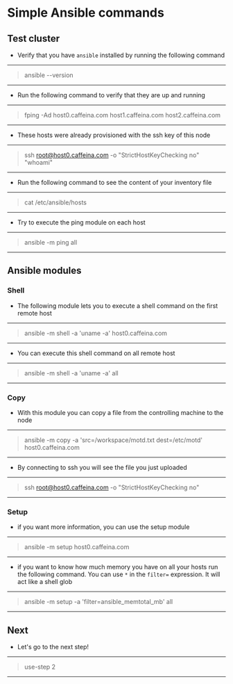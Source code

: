 # Simple Ansible commands


## Test cluster

- Verify that you have `ansible` installed by running the following command

-------

> ansible --version

-------

- Run the following command to verify that they are up and running

-------

> fping -Ad host0.caffeina.com host1.caffeina.com host2.caffeina.com

-------

- These hosts were already provisioned with the ssh key of this node

-------

> ssh root@host0.caffeina.com -o "StrictHostKeyChecking no" "whoami"

-------

- Run the following command to see the content of your inventory file

-------

> cat /etc/ansible/hosts

-------

- Try to execute the ping module on each host

-------

> ansible -m ping all

-------


## Ansible modules

### Shell

- The following module lets you to execute a shell command on the first remote host

-------

> ansible -m shell -a 'uname -a' host0.caffeina.com

-------

- You can execute this shell command on all remote host

-------

> ansible -m shell -a 'uname -a' all

-------

### Copy

- With this module you can copy a file from the controlling machine to the node

-------

> ansible -m copy -a 'src=/workspace/motd.txt dest=/etc/motd' host0.caffeina.com

-------

- By connecting to ssh you will see the file you just uploaded

-------

> ssh root@host0.caffeina.com -o "StrictHostKeyChecking no"

-------

### Setup

- if you want more information, you can use the setup module

-------

> ansible -m setup host0.caffeina.com

-------

- if you want to know how much memory you have on all your hosts run the following command. You can use `*` in the `filter=` expression. It will act like a shell glob

-------

> ansible -m setup -a 'filter=ansible_memtotal_mb' all

-------


## Next

- Let's go to the next step!

-------

> use-step 2

-------